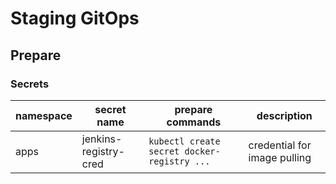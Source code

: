 # Staging GitOps

## Prepare

### Secrets

| namespace | secret name           | prepare commands                            | description                  |
| --------- | --------------------- | ------------------------------------------- | ---------------------------- |
| apps      | jenkins-registry-cred | `kubectl create secret docker-registry ...` | credential for image pulling |
